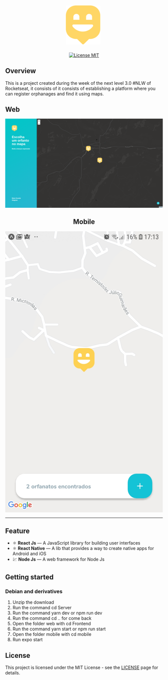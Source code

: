 <h1 align="center">
<br>
  <img src="./web/src/images/Local.svg" alt="Happy" width="110"> <img > 
<br>

</h1>

<p align="center">
  <a href="https://opensource.org/licenses/MIT">
    <img src="https://img.shields.io/badge/License-MIT-blue.svg" alt="License MIT">
  </a>

</p>

## Overview

This is a project created during the week of the next level 3.0 #NLW of Rocketseat, it consists of it consists of establishing a platform where you can register orphanages and find it using maps.


## Web
<div align='center'>

![Frontend](assets/happy_web.png)

## Mobile

![Mobile](assets/happy_mobile.jpeg)

</div>

<hr />

## Feature

- ⚛️ **React Js** — A JavaScript library for building user interfaces
- ⚛️ **React Native** — A lib that provides a way to create native apps for Android and iOS
- 💹 **Node Js** — A web framework for Node Js

## Getting started

### Debian and derivatives
<ol>
    <li>
        Unzip the download
    </li>
    <li>
        Run the command cd Server
    </li>
    <li>
        Run the command yarn dev or npm run dev 
    </li>
    <li>
        Run the command  cd ..  for come back 
    </li>
    <li>
        Open the folder web with cd Frontend
    </li>
    <li>
        Run the command yarn start or npm run start
    </li>
    <li>
        Open the folder mobile with cd mobile 
    </li>
    <li>
        Run expo start
    </li>
</ol>


## License

This project is licensed under the MIT License - see the [LICENSE](https://opensource.org/licenses/MIT) page for details.